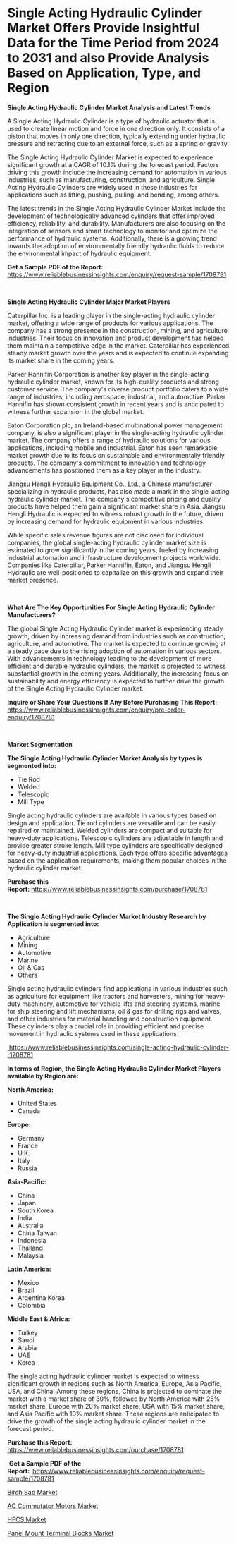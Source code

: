 <p><h1>Single Acting Hydraulic Cylinder Market Offers Provide Insightful Data for the Time Period from 2024 to 2031 and also Provide Analysis Based on Application, Type, and Region</h1></p><p><strong>Single Acting Hydraulic Cylinder Market Analysis and Latest Trends</strong></p>
<p><p>A Single Acting Hydraulic Cylinder is a type of hydraulic actuator that is used to create linear motion and force in one direction only. It consists of a piston that moves in only one direction, typically extending under hydraulic pressure and retracting due to an external force, such as a spring or gravity.</p><p>The Single Acting Hydraulic Cylinder Market is expected to experience significant growth at a CAGR of 10.1% during the forecast period. Factors driving this growth include the increasing demand for automation in various industries, such as manufacturing, construction, and agriculture. Single Acting Hydraulic Cylinders are widely used in these industries for applications such as lifting, pushing, pulling, and bending, among others.</p><p>The latest trends in the Single Acting Hydraulic Cylinder Market include the development of technologically advanced cylinders that offer improved efficiency, reliability, and durability. Manufacturers are also focusing on the integration of sensors and smart technology to monitor and optimize the performance of hydraulic systems. Additionally, there is a growing trend towards the adoption of environmentally friendly hydraulic fluids to reduce the environmental impact of hydraulic equipment.</p></p>
<p><strong>Get a Sample PDF of the Report:&nbsp;</strong> <a href="https://www.reliablebusinessinsights.com/enquiry/request-sample/1708781">https://www.reliablebusinessinsights.com/enquiry/request-sample/1708781</a></p>
<p>&nbsp;</p>
<p><strong>Single Acting Hydraulic Cylinder Major Market Players</strong></p>
<p><p>Caterpillar Inc. is a leading player in the single-acting hydraulic cylinder market, offering a wide range of products for various applications. The company has a strong presence in the construction, mining, and agriculture industries. Their focus on innovation and product development has helped them maintain a competitive edge in the market. Caterpillar has experienced steady market growth over the years and is expected to continue expanding its market share in the coming years.</p><p>Parker Hannifin Corporation is another key player in the single-acting hydraulic cylinder market, known for its high-quality products and strong customer service. The company's diverse product portfolio caters to a wide range of industries, including aerospace, industrial, and automotive. Parker Hannifin has shown consistent growth in recent years and is anticipated to witness further expansion in the global market.</p><p>Eaton Corporation plc, an Ireland-based multinational power management company, is also a significant player in the single-acting hydraulic cylinder market. The company offers a range of hydraulic solutions for various applications, including mobile and industrial. Eaton has seen remarkable market growth due to its focus on sustainable and environmentally friendly products. The company's commitment to innovation and technology advancements has positioned them as a key player in the industry.</p><p>Jiangsu Hengli Hydraulic Equipment Co., Ltd., a Chinese manufacturer specializing in hydraulic products, has also made a mark in the single-acting hydraulic cylinder market. The company's competitive pricing and quality products have helped them gain a significant market share in Asia. Jiangsu Hengli Hydraulic is expected to witness robust growth in the future, driven by increasing demand for hydraulic equipment in various industries.</p><p>While specific sales revenue figures are not disclosed for individual companies, the global single-acting hydraulic cylinder market size is estimated to grow significantly in the coming years, fueled by increasing industrial automation and infrastructure development projects worldwide. Companies like Caterpillar, Parker Hannifin, Eaton, and Jiangsu Hengli Hydraulic are well-positioned to capitalize on this growth and expand their market presence.</p></p>
<p>&nbsp;</p>
<p><strong>What Are The Key Opportunities For Single Acting Hydraulic Cylinder Manufacturers?</strong></p>
<p><p>The global Single Acting Hydraulic Cylinder market is experiencing steady growth, driven by increasing demand from industries such as construction, agriculture, and automotive. The market is expected to continue growing at a steady pace due to the rising adoption of automation in various sectors. With advancements in technology leading to the development of more efficient and durable hydraulic cylinders, the market is projected to witness substantial growth in the coming years. Additionally, the increasing focus on sustainability and energy efficiency is expected to further drive the growth of the Single Acting Hydraulic Cylinder market.</p></p>
<p><strong>Inquire or Share Your Questions If Any Before Purchasing This Report:</strong> <a href="https://www.reliablebusinessinsights.com/enquiry/pre-order-enquiry/1708781">https://www.reliablebusinessinsights.com/enquiry/pre-order-enquiry/1708781</a></p>
<p>&nbsp;</p>
<p><strong>Market Segmentation</strong></p>
<p><strong>The Single Acting Hydraulic Cylinder Market Analysis by types is segmented into:</strong></p>
<p><ul><li>Tie Rod</li><li>Welded</li><li>Telescopic</li><li>Mill Type</li></ul></p>
<p><p>Single acting hydraulic cylinders are available in various types based on design and application. Tie rod cylinders are versatile and can be easily repaired or maintained. Welded cylinders are compact and suitable for heavy-duty applications. Telescopic cylinders are adjustable in length and provide greater stroke length. Mill type cylinders are specifically designed for heavy-duty industrial applications. Each type offers specific advantages based on the application requirements, making them popular choices in the hydraulic cylinder market.</p></p>
<p><strong>Purchase this Report:&nbsp;</strong><a href="https://www.reliablebusinessinsights.com/purchase/1708781">https://www.reliablebusinessinsights.com/purchase/1708781</a></p>
<p>&nbsp;</p>
<p><strong>The Single Acting Hydraulic Cylinder Market Industry Research by Application is segmented into:</strong></p>
<p><ul><li>Agriculture</li><li>Mining</li><li>Automotive</li><li>Marine</li><li>Oil & Gas</li><li>Others</li></ul></p>
<p><p>Single acting hydraulic cylinders find applications in various industries such as agriculture for equipment like tractors and harvesters, mining for heavy-duty machinery, automotive for vehicle lifts and steering systems, marine for ship steering and lift mechanisms, oil & gas for drilling rigs and valves, and other industries for material handling and construction equipment. These cylinders play a crucial role in providing efficient and precise movement in hydraulic systems used in these applications.</p></p>
<p><a href="https://www.reliablebusinessinsights.com/single-acting-hydraulic-cylinder-r1708781">&nbsp;https://www.reliablebusinessinsights.com/single-acting-hydraulic-cylinder-r1708781</a></p>
<p><strong>In terms of Region, the Single Acting Hydraulic Cylinder Market Players available by Region are:</strong></p>
<p>
    <p> <strong> North America: </strong>
        <ul>
            <li>United States</li>
            <li>Canada</li>
        </ul>
        </p> 
    <p> <strong> Europe: </strong>
        <ul>
            <li>Germany</li>
            <li>France</li>
            <li>U.K.</li>
            <li>Italy</li>
            <li>Russia</li>
        </ul>
        </p> 
    <p> <strong> Asia-Pacific: </strong>
        <ul>
            <li>China</li>
            <li>Japan</li>
            <li>South Korea</li>
            <li>India</li>
            <li>Australia</li>
            <li>China Taiwan</li>
            <li>Indonesia</li>
            <li>Thailand</li>
            <li>Malaysia</li>
        </ul>
        </p> 
    <p> <strong> Latin America: </strong>
        <ul>
            <li>Mexico</li>
            <li>Brazil</li>
            <li>Argentina Korea</li>
            <li>Colombia</li>
        </ul>
        </p> 
    <p> <strong> Middle East & Africa: </strong>
        <ul>
            <li>Turkey</li>
            <li>Saudi</li>
            <li>Arabia</li>
            <li>UAE</li>
            <li>Korea</li>
        </ul>
    </p>
    </p>
<p><p>The single acting hydraulic cylinder market is expected to witness significant growth in regions such as North America, Europe, Asia Pacific, USA, and China. Among these regions, China is projected to dominate the market with a market share of 30%, followed by North America with 25% market share, Europe with 20% market share, USA with 15% market share, and Asia Pacific with 10% market share. These regions are anticipated to drive the growth of the single acting hydraulic cylinder market in the forecast period.</p></p>
<p><strong>Purchase this Report: </strong><a href="https://www.reliablebusinessinsights.com/purchase/1708781">https://www.reliablebusinessinsights.com/purchase/1708781</a></p>
<p>&nbsp;<strong>Get a Sample PDF of the Report:&nbsp;&nbsp;</strong><a href="https://www.reliablebusinessinsights.com/enquiry/request-sample/1708781">https://www.reliablebusinessinsights.com/enquiry/request-sample/1708781</a></p>
<p><strong></strong></p>
<p><p><a href="https://medium.com/@charles.fisher4346/birch-sap-market-size-by-type-unflavored-flavored-by-product-food-and-beverages-a588122332f0">Birch Sap Market</a></p><p><a href="https://github.com/jackCarlson644/Market-Research-Report-List-1/blob/main/ac-commutator-motors-market.md">AC Commutator Motors Market</a></p><p><a href="https://medium.com/@penelope.lee568/hfcs-market-share-market-analysis-growth-trends-forecasts-for-period-from-2024-2031-7458fc9e9f52">HFCS Market</a></p><p><a href="https://github.com/courtnhaw34343/Market-Research-Report-List-1/blob/main/panel-mount-terminal-blocks-market.md">Panel Mount Terminal Blocks Market</a></p></p>
